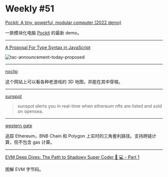 # Weekly #51

[Pockit: A tiny, powerful, modular computer (2022 demo)](https://www.youtube.com/watch?v=b3F9OtH2Xx4)

一款模块化电脑 [Pockit](https://pockit.ai/) 的最新 demo。

---

[A Proposal For Type Syntax in JavaScript](https://devblogs.microsoft.com/typescript/a-proposal-for-type-syntax-in-javascript/)

![tac-announcement-today-proposed](https://user-images.githubusercontent.com/8287771/158062161-5396e8ea-384b-4fd6-a487-3a9b6c42e8ba.svg)

---

[noclip](https://noclip.website/)

这个网站上可以看各种老游戏的 3D 地图，并能在其中穿梭。

---

[sunspot](https://sunspot.gg/)

> sunspot alerts you in real-time when ethereum nfts are listed and sold on opensea.

---

[western gate](https://westerngate.xyz/)

追踪 Ethereum，BNB Chain 和 Polygon 上实时的三角套利路径。支持跨链计算，但不包含 gas 计算。

---

[EVM Deep Dives: The Path to Shadowy Super Coder 🥷 💻 - Part 1](https://noxx.substack.com/p/evm-deep-dives-the-path-to-shadowy)

图解 EVM 字节码。

